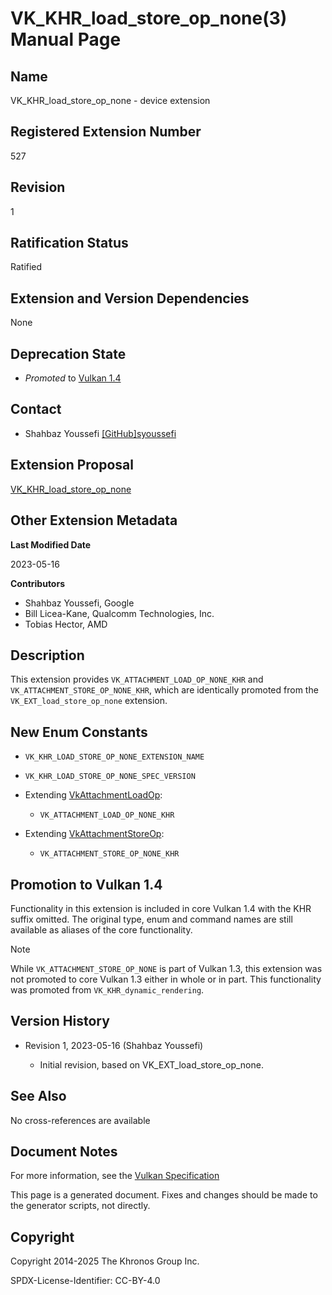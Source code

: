 # VK\_KHR\_load\_store\_op\_none(3) Manual Page

## Name

VK\_KHR\_load\_store\_op\_none - device extension



## [](#_registered_extension_number)Registered Extension Number

527

## [](#_revision)Revision

1

## [](#_ratification_status)Ratification Status

Ratified

## [](#_extension_and_version_dependencies)Extension and Version Dependencies

None

## [](#_deprecation_state)Deprecation State

- *Promoted* to [Vulkan 1.4](https://registry.khronos.org/vulkan/specs/latest/html/vkspec.html#versions-1.4-promotions)

## [](#_contact)Contact

- Shahbaz Youssefi [\[GitHub\]syoussefi](https://github.com/KhronosGroup/Vulkan-Docs/issues/new?body=%5BVK_KHR_load_store_op_none%5D%20%40syoussefi%0A%2AHere%20describe%20the%20issue%20or%20question%20you%20have%20about%20the%20VK_KHR_load_store_op_none%20extension%2A)

## [](#_extension_proposal)Extension Proposal

[VK\_KHR\_load\_store\_op\_none](https://github.com/KhronosGroup/Vulkan-Docs/tree/main/proposals/VK_KHR_load_store_op_none.adoc)

## [](#_other_extension_metadata)Other Extension Metadata

**Last Modified Date**

2023-05-16

**Contributors**

- Shahbaz Youssefi, Google
- Bill Licea-Kane, Qualcomm Technologies, Inc.
- Tobias Hector, AMD

## [](#_description)Description

This extension provides `VK_ATTACHMENT_LOAD_OP_NONE_KHR` and `VK_ATTACHMENT_STORE_OP_NONE_KHR`, which are identically promoted from the `VK_EXT_load_store_op_none` extension.

## [](#_new_enum_constants)New Enum Constants

- `VK_KHR_LOAD_STORE_OP_NONE_EXTENSION_NAME`
- `VK_KHR_LOAD_STORE_OP_NONE_SPEC_VERSION`
- Extending [VkAttachmentLoadOp](https://registry.khronos.org/vulkan/specs/latest/man/html/VkAttachmentLoadOp.html):
  
  - `VK_ATTACHMENT_LOAD_OP_NONE_KHR`
- Extending [VkAttachmentStoreOp](https://registry.khronos.org/vulkan/specs/latest/man/html/VkAttachmentStoreOp.html):
  
  - `VK_ATTACHMENT_STORE_OP_NONE_KHR`

## [](#_promotion_to_vulkan_1_4)Promotion to Vulkan 1.4

Functionality in this extension is included in core Vulkan 1.4 with the KHR suffix omitted. The original type, enum and command names are still available as aliases of the core functionality.

Note

While `VK_ATTACHMENT_STORE_OP_NONE` is part of Vulkan 1.3, this extension was not promoted to core Vulkan 1.3 either in whole or in part. This functionality was promoted from `VK_KHR_dynamic_rendering`.

## [](#_version_history)Version History

- Revision 1, 2023-05-16 (Shahbaz Youssefi)
  
  - Initial revision, based on VK\_EXT\_load\_store\_op\_none.

## [](#_see_also)See Also

No cross-references are available

## [](#_document_notes)Document Notes

For more information, see the [Vulkan Specification](https://registry.khronos.org/vulkan/specs/latest/html/vkspec.html#VK_KHR_load_store_op_none)

This page is a generated document. Fixes and changes should be made to the generator scripts, not directly.

## [](#_copyright)Copyright

Copyright 2014-2025 The Khronos Group Inc.

SPDX-License-Identifier: CC-BY-4.0